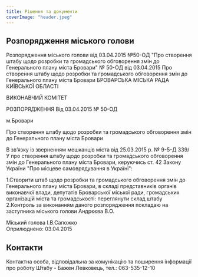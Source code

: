 ```yaml
---
title: Рішення та документи
coverImage: "header.jpeg"
---
```


## Розпорядження міського голови

Розпорядження міського голови від 03.04.2015 №50-ОД "Про створення штабу щодо розробки та громадського обговорення змін до Генерального плану міста Бровари"
№ 50-ОД
від 03.04.2015
Про створення штабу щодо розробки та громадського обговорення змін до Генерального плану міста Бровари
 БРОВАРСЬКА   МІСЬКА   РАДА   КИЇВСЬКОЇ  ОБЛАСТІ

 ВИКОНАВЧИЙ КОМІТЕТ

РОЗПОРЯДЖЕННЯ
 Від  03.04.2015  № 50-ОД 

 м.Бровари

Про створення штабу щодо розробки та громадського обговорення змін до Генерального плану міста Бровари 

В зв’язку із зверненням мешканців міста від 25.03.2015 р. № 9-5-Д 339/У про створення штабу щодо розробки та громадського обговорення змін до Генерального плану міста Бровари, керуючись  ст. 42 Закону України "Про місцеве самоврядування  в Україні":
 
1.Створити штаб щодо розробки та громадського обговорення змін до Генерального плану міста Бровари, в складі представників органів виконавчої влади, депутатів Броварської міської ради, громадських організацій міста та громадськості: переглянути склад штабу
2.Контроль за виконанням даного розпорядження покладаю на заступника міського голови Андрєєва В.О.

 
Міський голова                                                                      І.В.Сапожко      
Оприлюднено: 03.04.2015

## Контакти

Контактна особа, відповідальна за комунікацію та поширення інформації про роботу Штабу - Бажен Левковець, тел.: 063-535-12-10 